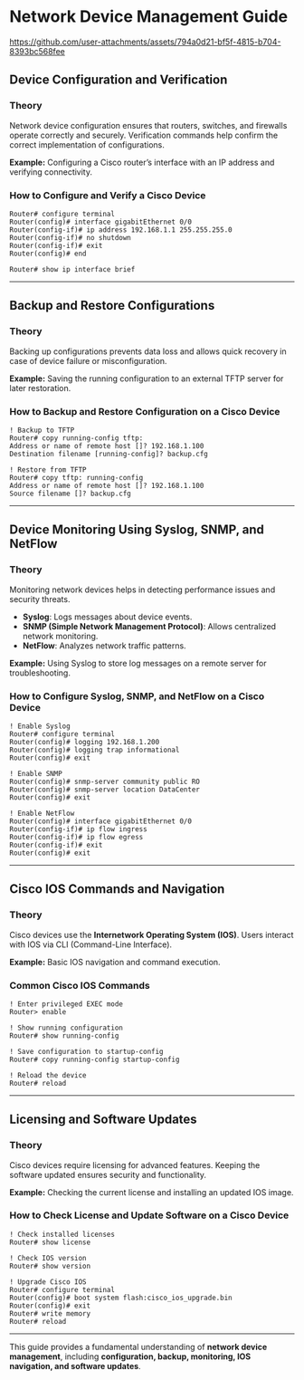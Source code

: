 # Network Device Management Guide


https://github.com/user-attachments/assets/794a0d21-bf5f-4815-b704-8393bc568fee


## **Device Configuration and Verification**

### **Theory**
Network device configuration ensures that routers, switches, and firewalls operate correctly and securely. Verification commands help confirm the correct implementation of configurations.

**Example:** Configuring a Cisco router’s interface with an IP address and verifying connectivity.

### **How to Configure and Verify a Cisco Device**
```cisco
Router# configure terminal
Router(config)# interface gigabitEthernet 0/0
Router(config-if)# ip address 192.168.1.1 255.255.255.0
Router(config-if)# no shutdown
Router(config-if)# exit
Router(config)# end

Router# show ip interface brief
```

---

## **Backup and Restore Configurations**

### **Theory**
Backing up configurations prevents data loss and allows quick recovery in case of device failure or misconfiguration.

**Example:** Saving the running configuration to an external TFTP server for later restoration.

### **How to Backup and Restore Configuration on a Cisco Device**
```cisco
! Backup to TFTP
Router# copy running-config tftp:
Address or name of remote host []? 192.168.1.100
Destination filename [running-config]? backup.cfg

! Restore from TFTP
Router# copy tftp: running-config
Address or name of remote host []? 192.168.1.100
Source filename []? backup.cfg
```

---

## **Device Monitoring Using Syslog, SNMP, and NetFlow**

### **Theory**
Monitoring network devices helps in detecting performance issues and security threats.

- **Syslog**: Logs messages about device events.
- **SNMP (Simple Network Management Protocol)**: Allows centralized network monitoring.
- **NetFlow**: Analyzes network traffic patterns.

**Example:** Using Syslog to store log messages on a remote server for troubleshooting.

### **How to Configure Syslog, SNMP, and NetFlow on a Cisco Device**
```cisco
! Enable Syslog
Router# configure terminal
Router(config)# logging 192.168.1.200
Router(config)# logging trap informational
Router(config)# exit

! Enable SNMP
Router(config)# snmp-server community public RO
Router(config)# snmp-server location DataCenter
Router(config)# exit

! Enable NetFlow
Router(config)# interface gigabitEthernet 0/0
Router(config-if)# ip flow ingress
Router(config-if)# ip flow egress
Router(config-if)# exit
Router(config)# exit
```

---

## **Cisco IOS Commands and Navigation**

### **Theory**
Cisco devices use the **Internetwork Operating System (IOS)**. Users interact with IOS via CLI (Command-Line Interface).

**Example:** Basic IOS navigation and command execution.

### **Common Cisco IOS Commands**
```cisco
! Enter privileged EXEC mode
Router> enable

! Show running configuration
Router# show running-config

! Save configuration to startup-config
Router# copy running-config startup-config

! Reload the device
Router# reload
```

---

## **Licensing and Software Updates**

### **Theory**
Cisco devices require licensing for advanced features. Keeping the software updated ensures security and functionality.

**Example:** Checking the current license and installing an updated IOS image.

### **How to Check License and Update Software on a Cisco Device**
```cisco
! Check installed licenses
Router# show license

! Check IOS version
Router# show version

! Upgrade Cisco IOS
Router# configure terminal
Router(config)# boot system flash:cisco_ios_upgrade.bin
Router(config)# exit
Router# write memory
Router# reload
```

---

This guide provides a fundamental understanding of **network device management**, including **configuration, backup, monitoring, IOS navigation, and software updates**. 

